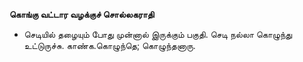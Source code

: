 **கொங்கு வட்டார வழக்குச் சொல்லகராதி**
- செடியில் தழையும் போது முன்னால் இருக்கும் பகுதி. செடி நல்லா கொழுந்து உட்டுருச்சு. காண்க.கொழுந்தெ; கொழுந்தனாரு.

